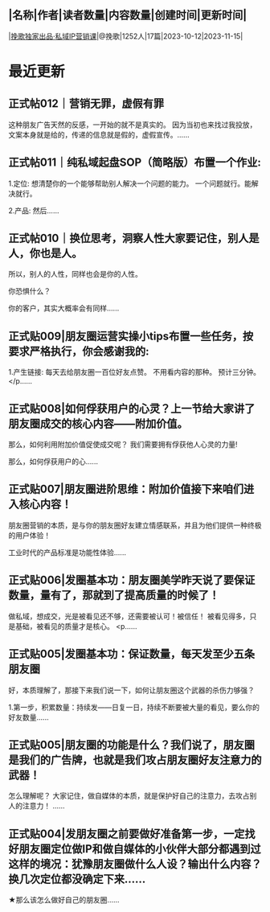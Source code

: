 |名称|作者|读者数量|内容数量|创建时间|更新时间|
---
|[挽歌独家出品·私域IP营销课](https://xiaobot.net/p/h15284641828?refer=0b133df9-27dc-423b-8101-639049001c13)|@挽歌|1252人|17篇|2023-10-12|2023-11-15|

# 最近更新
## 正式帖012｜营销无罪，虚假有罪
这种朋友广告天然的反感，一开始的就不是真实的。
​
​因为当初也来找过我投放，文案本身就是给的，传递的信息就是假的，虚假宣传。
​
......
## 正式帖011｜纯私域起盘SOP（简略版）布置一个作业:
1.定位:
想清楚你的一个能够帮助别人解决一个问题的能力。
一个问题就行。能解决就行。

2.产品:
然后......
## 正式帖010｜换位思考，洞察人性大家要记住，别人是人，你也是人。

所以，别人的人性，同样也会是你的人性。

你恐惧什么？

你的客户，其实大概率会有同样......
## 正式贴009|朋友圈运营实操小tips布置一些任务，按要求严格执行，你会感谢我的:

1.产生链接:
每天去给朋友圈一百位好友点赞。
不用看内容的那种。
预计三分钟。</p......
## 正式贴008|如何俘获用户的心灵？上一节给大家讲了朋友圈成交的核心内容——附加价值。
那么，如何利用附加价值促使成交呢？
我们需要拥有俘获他人心灵的力量!

那么，如何俘获用户的心......
## 正式贴007|朋友圈进阶思维：附加价值接下来咱们进入核心内容！

朋友圈营销的本质，是与你的朋友圈好友建立情感联系，并且为他们提供一种终极的用户体验！

工业时代的产品标准是功能性体验......
## 正式贴006|发圈基本功：朋友圈美学昨天说了要保证数量，量有了，那就到了提高质量的时候了！
做私域，想成交，光是被看见还不够，还需要被认可！被信任！
被看见得多，只是基础，被看见的质量才是核心。
<p......
## 正式贴005|发圈基本功：保证数量，每天发至少五条朋友圈
好，本质理解了，那接下来我们说一下，如何让朋友圈这个武器的杀伤力够强？

1.第一步，积累数量：持续发——日复一日，持续不断要被大量的看见，要么你的好友数量......
## 正式贴005|朋友圈的功能是什么？我们说了，朋友圈是我们的广告牌，也就是我们攻占朋友圈好友注意力的武器！
怎么理解呢？
大家记住，做自媒体的本质，就是保护好自己的注意力，去攻占别人的注意力！
......
## 正式贴004|发朋友圈之前要做好准备第一步，一定找好朋友圈定位做IP和做自媒体的小伙伴大部分都遇到过这样的境况：犹豫朋友圈做什么人设？输出什么内容？换几次定位都没确定下来……

★那么该怎么做好自己的朋友圈......

